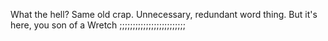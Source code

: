 What the hell? Same old crap. Unnecessary, redundant word thing. But it's here, you son of a Wretch ;;;;;;;;;;;;;;;;;;;;;;;;;
